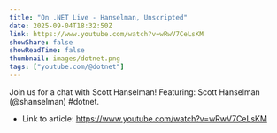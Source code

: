 ```yaml
---
title: "On .NET Live - Hanselman, Unscripted"
date: 2025-09-04T18:32:50Z
link: https://www.youtube.com/watch?v=wRwV7CeLsKM
showShare: false
showReadTime: false
thumbnail: images/dotnet.png
tags: ["youtube.com/@dotnet"]
---
```

Join us for a chat with Scott Hanselman! Featuring: Scott Hanselman (@shanselman) #dotnet.

- Link to article: https://www.youtube.com/watch?v=wRwV7CeLsKM